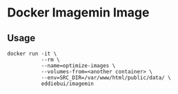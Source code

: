 # Docker Imagemin Image

## Usage

```
docker run -it \
           --rm \
           --name=optimize-images \
           --volumes-from=<another container> \
           --env=SRC_DIR=/var/www/html/public/data/ \
           eddiebui/imagemin
```
